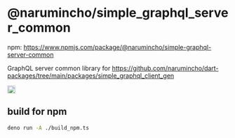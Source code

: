 # @narumincho/simple_graphql_server_common

npm: https://www.npmjs.com/package/@narumincho/simple-graphql-server-common

GraphQL server common library for https://github.com/narumincho/dart-packages/tree/main/packages/simple_graphql_client_gen

<a href="https://badge.fury.io/js/@narumincho%2Fsimple-graphql-server-common"><img src="https://badge.fury.io/js/@narumincho%2Fsimple-graphql-server-common.svg" alt="npm version" height="18"></a>

## build for npm

```sh
deno run -A ./build_npm.ts
```
